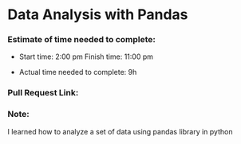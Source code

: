 # Data Analysis with Pandas

### Estimate of time needed to complete:

* Start time: 2:00 pm Finish time: 11:00 pm

* Actual time needed to complete: 9h

### Pull Request Link:


### Note:

I learned how to analyze a set of data using pandas library in python